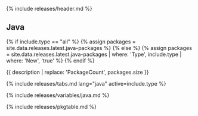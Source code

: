 {% include releases/header.md %}

## Java

{% if include.type == "all" %}
  {% assign packages = site.data.releases.latest.java-packages %}
{% else %}
  {% assign packages = site.data.releases.latest.java-packages | where: 'Type', include.type | where: 'New', 'true' %}
{% endif %}

{{ description | replace: 'PackageCount', packages.size }}

{% include releases/tabs.md lang="java" active=include.type %}

{% include releases/variables/java.md %}

{% include releases/pkgtable.md %}